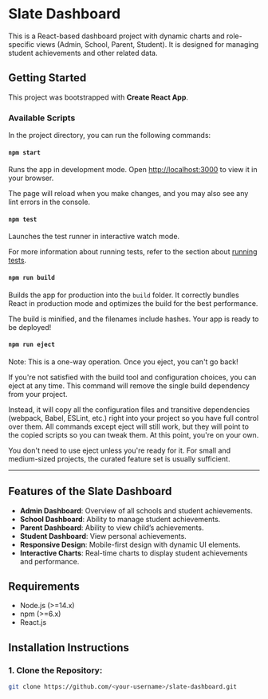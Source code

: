 # Slate Dashboard

This is a React-based dashboard project with dynamic charts and role-specific views (Admin, School, Parent, Student). It is designed for managing student achievements and other related data.

## Getting Started

This project was bootstrapped with **Create React App**.

### Available Scripts

In the project directory, you can run the following commands:

#### `npm start`
Runs the app in development mode. Open [http://localhost:3000](http://localhost:3000) to view it in your browser.

The page will reload when you make changes, and you may also see any lint errors in the console.

#### `npm test`
Launches the test runner in interactive watch mode.

For more information about running tests, refer to the section about [running tests](https://reactjs.org/docs/testing.html).

#### `npm run build`
Builds the app for production into the `build` folder. It correctly bundles React in production mode and optimizes the build for the best performance.

The build is minified, and the filenames include hashes. Your app is ready to be deployed!

#### `npm run eject`
Note: This is a one-way operation. Once you eject, you can't go back!

If you're not satisfied with the build tool and configuration choices, you can eject at any time. This command will remove the single build dependency from your project.

Instead, it will copy all the configuration files and transitive dependencies (webpack, Babel, ESLint, etc.) right into your project so you have full control over them. All commands except eject will still work, but they will point to the copied scripts so you can tweak them. At this point, you're on your own.

You don't need to use eject unless you're ready for it. For small and medium-sized projects, the curated feature set is usually sufficient.

---

## Features of the Slate Dashboard

- **Admin Dashboard**: Overview of all schools and student achievements.
- **School Dashboard**: Ability to manage student achievements.
- **Parent Dashboard**: Ability to view child’s achievements.
- **Student Dashboard**: View personal achievements.
- **Responsive Design**: Mobile-first design with dynamic UI elements.
- **Interactive Charts**: Real-time charts to display student achievements and performance.

## Requirements
- Node.js (>=14.x)
- npm (>=6.x)
- React.js

## Installation Instructions

### 1. Clone the Repository:
```bash
git clone https://github.com/<your-username>/slate-dashboard.git
